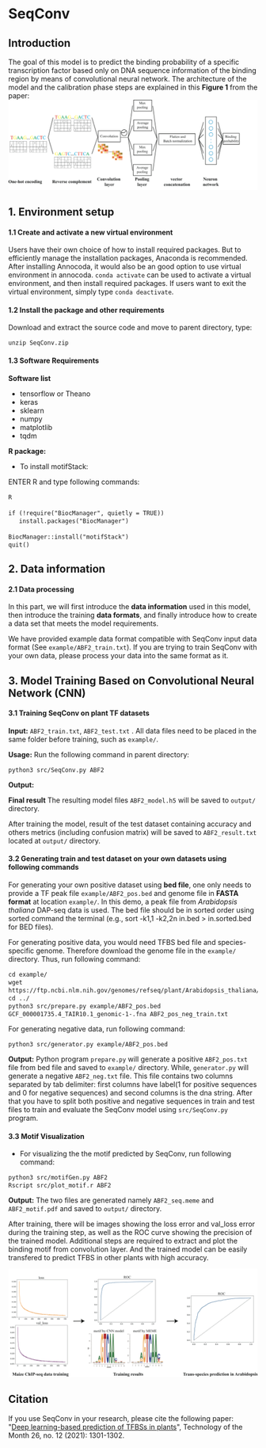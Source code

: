 # SeqConv
## Introduction
The goal of this model is to predict the binding probability of a specific transcription factor based only on DNA sequence information of the binding region by means of convolutional neural network. 
The architecture of the model and the calibration phase steps are explained in this **Figure 1** from the paper:
<img src="Figure1.png">

## 1. Environment setup

#### 1.1 Create and activate a new virtual environment

Users have their own choice of how to install required packages. But to efficiently manage the installation packages, Anaconda is recommended. After installing Annocoda, it would also be an good option to use virtual environment in annocoda. `conda activate` can be used to activate a virtual environment, and then install required packages. If users want to exit the virtual environment, simply type `conda deactivate`. 

#### 1.2 Install the package and other requirements

Download and extract the source code and move to parent directory, type:

```
unzip SeqConv.zip
```
#### 1.3 Software Requirements

**Software list**

- tensorflow or Theano   
- keras  
- sklearn  
- numpy  
- matplotlib  
- tqdm  
    
**R package:**

- To install motifStack:

ENTER R and type following commands:  

```
R
 
if (!require("BiocManager", quietly = TRUE))
   install.packages("BiocManager")

BiocManager::install("motifStack")
quit()

```

## 2. Data information

#### 2.1 Data processing

In this part, we will first introduce the **data information** used in this model, then introduce the training **data formats**, and finally introduce how to create a data set that meets the model requirements.

We have provided example data format compatible with SeqConv input data format (See `example/ABF2_train.txt`). If you are trying to train SeqConv with your own data, please process your data into the same format as it.

## 3. Model Training Based on Convolutional Neural Network (CNN)

#### 3.1 Training SeqConv on plant TF datasets
**Input:** `ABF2_train.txt`, `ABF2_test.txt` .
All data files need to be placed in the same folder before training, such as `example/`.

**Usage:**
Run the following command in parent directory:

``` 
python3 src/SeqConv.py ABF2 
```
**Output:**

**Final result** The resulting model files `ABF2_model.h5` will be saved to `output/` directory.

After training the model, result of the test dataset containing accuracy and others metrics (including confusion matrix) will be saved to `ABF2_result.txt` located at `output/` directory.

#### 3.2 Generating train and test dataset on your own datasets using following commands

For generating your own positive dataset using **bed file**, one only needs to provide a TF peak file `example/ABF2_pos.bed` and genome file in **FASTA format** at location `example/`. In this demo, a peak file from *Arabidopsis thaliana* DAP-seq data is used. The bed file should be in sorted order using sorted command the terminal (e.g., sort -k1,1 -k2,2n in.bed > in.sorted.bed for BED files).

For generating positive data, you would need TFBS bed file and species-specific genome. Therefore download the genome file in the `example/` directory. Thus, run following command:
```
cd example/
wget https://ftp.ncbi.nlm.nih.gov/genomes/refseq/plant/Arabidopsis_thaliana/all_assembly_versions/GCF_000001735.4_TAIR10.1/GCF_000001735.4_TAIR10.1_genomic.fna.gz
cd ../
python3 src/prepare.py example/ABF2_pos.bed GCF_000001735.4_TAIR10.1_genomic-1-.fna ABF2_pos_neg_train.txt
```
For generating negative data, run following command:
```
python3 src/generator.py example/ABF2_pos.bed
```
**Output:**
Python program `prepare.py` will generate a positive `ABF2_pos.txt` file from bed file and saved to `example/` directory. While, `generator.py` will generate a negative `ABF2_neg.txt` file. This file contains two columns separated by tab delimiter: first columns have label(1 for positive sequences and 0 for negative sequences) and second columns is the dna string. After that you have to split both positive and negative sequences in train and test files to train and evaluate the SeqConv model using `src/SeqConv.py` program.

#### 3.3 Motif Visualization
- For visualizing the the motif predicted by SeqConv, run following command:
``` 
python3 src/motifGen.py ABF2
Rscript src/plot_motif.r ABF2
```
**Output:**
The two files are generated namely `ABF2_seq.meme` and `ABF2_motif.pdf` and saved to `output/` directory.

After training, there will be images showing the loss error and val_loss error during the training step, as well as the ROC curve showing the precision of the trained model. Additional steps are required to extract and plot the binding motif from convolution layer. And the trained model can be easily transfered to predict TFBS in other plants with high accuracy.

<img src="Figure2.png">

## Citation

If you use SeqConv in your research, please cite the following paper:</br>
"[Deep learning-based prediction of TFBSs in plants](https://www.cell.com/trends/plant-science/fulltext/S1360-1385(21)00158-8)", Technology of the Month 26, no. 12 (2021): 1301-1302.<br/>
